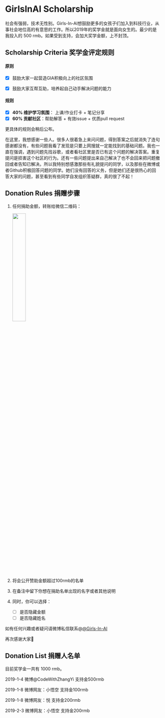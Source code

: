 # GirlsInAI Scholarship

社会有强弱，技术无性别。Girls-In-AI想鼓励更多的女孩子们加入到科技行业，从事社会地位高的有意思的工作。所以2019年的奖学金就是面向女生的。最少的是我投入的 500 rmb。如果受到支持，会加大奖学金额，上不封顶。



## Scholarship Criteria 奖学金评定规则

#### 原则

- [x] 鼓励大家一起营造GIA积极向上的社区氛围
- [x] 鼓励大家互帮互助，培养起自己动手解决问题的能力



#### 规则

- [x] **40% 维护学习氛围**： 上课/作业打卡 + 笔记分享
- [x] **60% 贡献社区**：帮助解答 + 有效issue + 优质pull request

更具体的规则会稍后公布。



在这里，我想感谢一些人。很多人很着急上来问问题，得到答案之后就消失了连句感谢都没有，有些问题我看了发现是只要上网搜就一定能找到的基础问题。我也一直在强调，遇到问题先找谷歌，或者看社区里是否已有这个问题的解决答案。重复提问是损害这个社区的行为。还有一些问题提出来自己解决了也不会回来把问题撤回或者告知已解决。所以我特别想感激那些有礼貌提问的同学，以及那些在微博或者Github积极回答问题的同学。她们没有回答的义务，但是她们还是很热心的回答大家的问题，甚至看到有些同学自发组织答疑群，真的很了不起！



## Donation Rules 捐赠步骤

1. 任何捐助金额，转账给微信二维码：

   <img src="https://github.com/YZHANG1270/Girls-In-AI/blob/master/others/pics/scholarship/wechat.png?raw=true" width = 30% height = 30%/>

2. 将会公开赞助金额超过100rmb的名单

3. 在备注中留下你想在捐助名单出现的名字或者其他说明

4. 同时，你可以选择：
   - [ ] 是否隐藏金额
   - [ ] 是否隐藏姓名

如有任何兴趣或者疑问请微博私信联系@[@Girls-In-AI](https://m.weibo.cn/profile/2650740963)

再次感谢大家👏



## Donation List 捐赠人名单

目前奖学金一共有 1000 rmb。

2019-1-4	微博@CodeWithZhangYi	支持金500rmb

2019-1-8	微博网友：小悟空	支持金100rmb

2019-1-8	微博网友：悦		支持金200rmb

2019-2-3	微博网友：小悟空	支持金200rmb